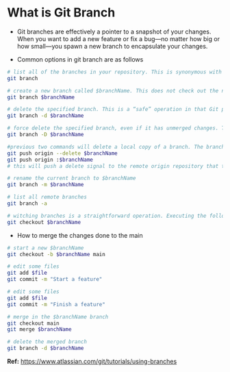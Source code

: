 # What is Git Branch

- Git branches are effectively a pointer to a snapshot of your changes. When you want to add a new feature or fix a bug—no matter how big or how small—you spawn a new branch to encapsulate your changes.

- Common options in git branch are as follows

```bash
# list all of the branches in your repository. This is synonymous with "git branch --list"
git branch

# create a new branch called $branchName. This does not check out the new branch
git branch $branchName

# delete the specified branch. This is a “safe” operation in that Git prevents you from deleting the branch if it has unmerged changes
git branch -d $branchName

# force delete the specified branch, even if it has unmerged changes. This is the command to use if you want to permanently throw away all of the commits associated with a particular line of development
git branch -D $branchName

#previous two commands will delete a local copy of a branch. The branch may still exist in remote repos. To delete a remote branch execute the following
git push origin --delete $branchName
git push origin :$branchName
# this will push a delete signal to the remote origin repository that triggers a delete of the remote $branchName branch

# rename the current branch to $branchName
git branch -m $branchName

# list all remote branches
git branch -a

# witching branches is a straightforward operation. Executing the following will point MAIN to the tip of $branchName
git checkout $branchName
```

- How to merge the changes done to the main

```bash
# start a new $branchName
git checkout -b $branchName main

# edit some files
git add $file
git commit -m "Start a feature"

# edit some files
git add $file
git commit -m "Finish a feature"

# merge in the $branchName branch
git checkout main
git merge $branchName

# delete the merged branch
git branch -d $branchName
```

**Ref:** https://www.atlassian.com/git/tutorials/using-branches
